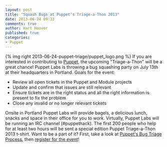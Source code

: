 ```yaml
---
layout: post
title: "Squash Bugs at Puppet's Triage-a-Thon 2013"
date: 2013-06-24 09:33
comments: true
author: Hart Hoover
published: true
categories: 
- Puppet
---
```

{% img right 2013-06-24-puppet-triage/puppet_logo.png %}
If you are interested in contributing to [Puppet][1], the upcoming "Triage-a-Thon" will be a great chance! Puppet Labs is throwing a bug squashing party on July 13th at their headquarters in Portland. Goals for the event:

* Review all open tickets in the Puppet and Module projects
* Update and confirm that issues are still relevant
* Ensure tickets are in the right status and all the right information is present to fix the problem
* Close any invalid or no longer relevant tickets

Onsite in Portland Puppet Labs will provide bagels, a delicious lunch, snacks and space in their office for you to work. Virtually, Puppet Labs will be running an IRC channel (#puppethack). The first 200 people who help for at least two hours will be sent a special edition Puppet Triage-a-Thon 2013 t-shirt. Want to be a part of it? First, take a look at [Puppet's Bug Triage Process][2], then [register for the event][3]!

[1]: http://puppetlabs.com/
[2]: http://docs.puppetlabs.com/community/puppet_projects_redmine_workflow.html
[3]: http://triagepuppet2013.eventbrite.com/